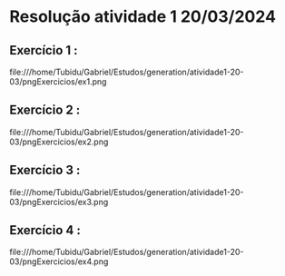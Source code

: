 # Resolução atividade 1 20/03/2024

##  Exercício 1 :

file:///home/Tubidu/Gabriel/Estudos/generation/atividade1-20-03/pngExercicios/ex1.png

##  Exercício 2 :

file:///home/Tubidu/Gabriel/Estudos/generation/atividade1-20-03/pngExercicios/ex2.png

##  Exercício 3 :

file:///home/Tubidu/Gabriel/Estudos/generation/atividade1-20-03/pngExercicios/ex3.png

##  Exercício 4 :

file:///home/Tubidu/Gabriel/Estudos/generation/atividade1-20-03/pngExercicios/ex4.png
